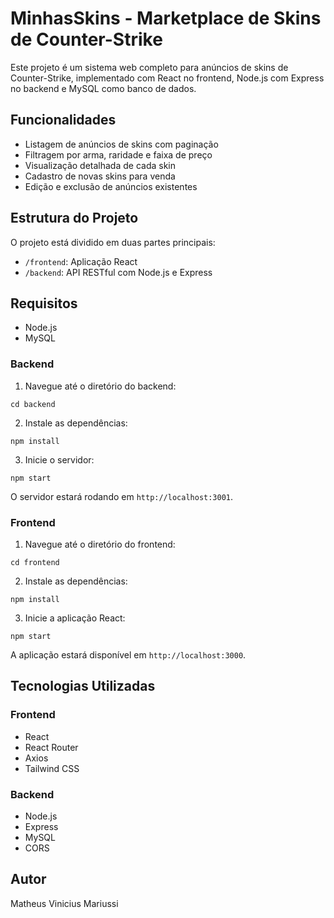 # MinhasSkins - Marketplace de Skins de Counter-Strike

Este projeto é um sistema web completo para anúncios de skins de Counter-Strike, implementado com React no frontend, Node.js com Express no backend e MySQL como banco de dados.

## Funcionalidades

- Listagem de anúncios de skins com paginação
- Filtragem por arma, raridade e faixa de preço
- Visualização detalhada de cada skin
- Cadastro de novas skins para venda
- Edição e exclusão de anúncios existentes

## Estrutura do Projeto

O projeto está dividido em duas partes principais:

- `/frontend`: Aplicação React
- `/backend`: API RESTful com Node.js e Express

## Requisitos

- Node.js
- MySQL

### Backend

1. Navegue até o diretório do backend:

```
cd backend
```

2. Instale as dependências:

```
npm install
```


3. Inicie o servidor:

```
npm start
```

O servidor estará rodando em `http://localhost:3001`.

### Frontend

1. Navegue até o diretório do frontend:

```
cd frontend
```

2. Instale as dependências:

```
npm install
```

3. Inicie a aplicação React:

```
npm start
```

A aplicação estará disponível em `http://localhost:3000`.

## Tecnologias Utilizadas

### Frontend
- React
- React Router
- Axios
- Tailwind CSS

### Backend
- Node.js
- Express
- MySQL
- CORS

## Autor

Matheus Vinicius Mariussi